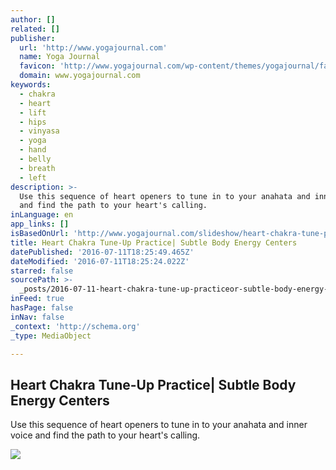 ```yaml
---
author: []
related: []
publisher:
  url: 'http://www.yogajournal.com'
  name: Yoga Journal
  favicon: 'http://www.yogajournal.com/wp-content/themes/yogajournal/favicon.ico'
  domain: www.yogajournal.com
keywords:
  - chakra
  - heart
  - lift
  - hips
  - vinyasa
  - yoga
  - hand
  - belly
  - breath
  - left
description: >-
  Use this sequence of heart openers to tune in to your anahata and inner voice
  and find the path to your heart's calling.
inLanguage: en
app_links: []
isBasedOnUrl: 'http://www.yogajournal.com/slideshow/heart-chakra-tune-practice/'
title: Heart Chakra Tune-Up Practice| Subtle Body Energy Centers
datePublished: '2016-07-11T18:25:49.465Z'
dateModified: '2016-07-11T18:25:24.022Z'
starred: false
sourcePath: >-
  _posts/2016-07-11-heart-chakra-tune-up-practiceor-subtle-body-energy-centers.md
inFeed: true
hasPage: false
inNav: false
_context: 'http://schema.org'
_type: MediaObject

---
```

<article style=""><h1>Heart Chakra Tune-Up Practice| Subtle Body Energy Centers</h1><p>Use this sequence of heart openers to tune in to your anahata and inner voice and find the path to your heart's calling.</p><img src="http://media.yogajournal.com/wp-content/uploads/IMG_6379.jpg" /></article>